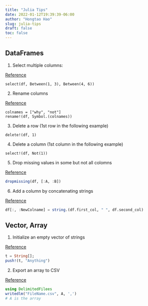 ```yaml
---
title: "Julia Tips"
date: 2022-01-12T19:39:39-06:00
author: "Hongtao Hao"
slug: julia-tips
draft: false
toc: false
---
```

## DataFrames

1. Select multiple columns:

[Reference](https://stackoverflow.com/questions/63155661/multiple-column-selection-on-a-julia-dataframe)

```
select(df, Between(1, 3), Between(4, 6))
```

2. Rename columns

[Reference](https://stackoverflow.com/questions/51902626/rename-dataframe-column-names-julia-v1-0)

```
colnames = ["why", "not"]
rename!(df, Symbol.(colnames))
```

3. Delete a row (1st row in the following example)

```
delete!(df, 1)
```

4. Delete a column (1st column in the following example)

```
select!(df, Not(1))
```

5. Drop missing values in some but not all colomns


[Reference](https://discourse.julialang.org/t/how-to-remove-rows-containing-missing-from-dataframe/12234/7)

```julia
dropmissing(df, [:A, :B])
```

6. Add a column by concatenating strings

[Reference](https://www.geeksforgeeks.org/string-concatenation-in-julia/)

```julia
df[:, :NewColname] = string.(df.first_col, " ", df.second_col)
```

## Vector, Array

1. Initialize an empty vector of strings

[Reference](https://discourse.julialang.org/t/how-do-i-initialize-an-empty-array-vector-of-strings-and-then-push-strings-into/56980/2)

```julia
t = String[];
push!(t, "Anything")
```

2. Export an array to CSV

[Reference](https://stackoverflow.com/a/52900669)

```julia
using DelimitedFilees
writedlm("FileName.csv", A, ',') 
# A is the array
```